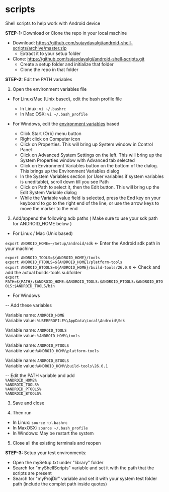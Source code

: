 # scripts

Shell scripts to help work with Android device

**STEP-1:**
Download or Clone the repo in your local machine
- Download: https://github.com/sujaydavalgi/android-shell-scripts/archive/master.zip
  - Extract it to your setup folder
- Clone: https://github.com/sujaydavalgi/android-shell-scripts.git
  - Create a setup folder and initialize that folder
  - Clone the repo in that folder

**STEP-2:**
Edit the PATH variables

1. Open the environment variables file

- For Linux/Mac (Unix based), edit the bash profile file</br>
  - In Linux: `vi ~/.bashrc`</br>
  - In Mac OSX: `vi ~/.bash_profile`</br>
  
- For Windows, edit the [environment variables](http://www.360logica.com/blog/how-to-set-path-environmental-variable-for-sdk-in-windows/) based</br>
  - Click Start (Orb) menu button</br>
  - Right click on Computer icon</br>
  - Click on Properties. This will bring up System window in Control Panel</br>
  - Click on Advanced System Settings on the left. This will bring up the System Properties window with Advanced tab selected </br>
  - Click on Environment Variables button on the bottom of the dialog. This brings up the Environment Variables dialog</br>
  - In the System Variables section (or User variables if system variables is uneditable), scroll down till you see Path</br>
  - Click on Path to select it, then the Edit button. This will bring up the Edit System Variable dialog</br>
  - While the Variable value field is selected, press the End key on your keyboard to go to the right end of the line, or use the arrow keys to move the marker to the end</br>

2. Add/append the following adb paths ( Make sure to use your sdk path for ANDROID_HOME below )</br>
 - For Linux / Mac (Unix based)</br>

`export ANDROID_HOME=~/Setup/android/sdk` <- Enter the Android sdk path in your machine</br>
  
`export ANDROID_TOOLS=${ANDROID_HOME}/tools`</br>
`export ANDROID_PTOOLS=${ANDROID_HOME}/platform-tools`</br>
`export ANDROID_BTOOLS=${ANDROID_HOME}/build-tools/26.0.0` <- Check and add the actual builds-tools subfolder</br>
`export PATH=${PATH}:$ANDROID_HOME:$ANDROID_TOOLS:$ANDROID_PTOOLS:$ANDROID_BTOOLS:$ANDROID_TOOLS/bin`</br>

 - For Windows</br>

-- Add these variables</br>

Variable name: `ANDROID_HOME`</br>
Variable value: `%USERPROFILE%\AppData\Local\Android\Sdk`</br>

Variable name: `ANDROID_TOOLS`</br>
Variable value: `%ANDROID_HOM%\tools`</br>

Variable name: `ANDROID_PTOOLS`</br>
Variable value:`%ANDROID_HOM%\platform-tools`</br>

Variable name: `ANDROID_BTOOLS`</br>
Variable value:`%ANDROID_HOM%\build-tools\26.0.1`</br>

-- Edit the PATH variable and add</br>
`%ANDROID_HOME%`</br>
`%ANDROID_TOOLS%`</br>
`%ANDROID_PTOOLS%`</br>
`%ANDROID_BTOOLS%`</br>

3. Save and close</br>

4. Then run
 - In Linux: `source ~/.bashrc`</br>
 - In MaxOSX: `source ~/.bash_profile`</br>
 - In Windows: May be restart the system

5. Close all the existing terminals and reopen

**STEP-3:**
Setup your test environments:
 - Open the mySetup.txt under "library" folder
  - Search for "myShellScripts" variable and set it with the path that the scripts are present
  - Search for "myProjDir" variable and set it with your system test folder path (include the complet path inside quotes)
